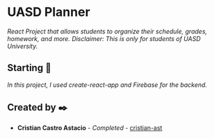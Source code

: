 # UASD Planner

_React Project that allows students to organize their schedule, grades, homework, and more. Disclaimer: This is only for students of UASD University._

## Starting 🚀

_In this project, I used create-react-app and Firebase for the backend._


## Created by ✒️

* **Cristian Castro Astacio** - *Completed* - [cristian-ast](https://github.com/cristian-ast)
